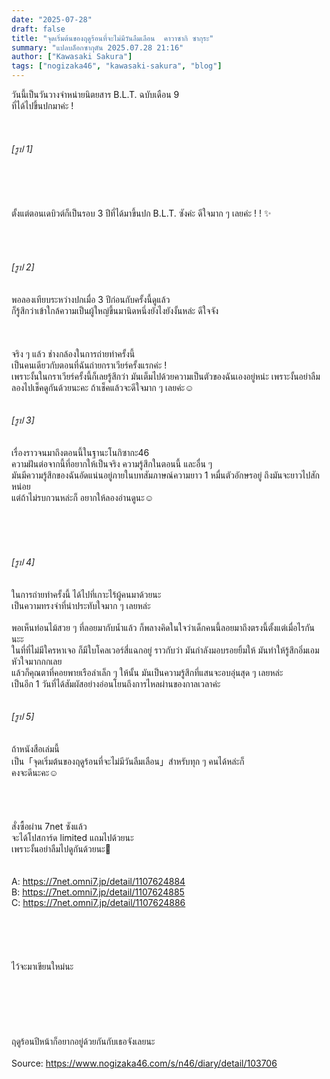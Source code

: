 ```yaml
---
date: "2025-07-28"
draft: false
title: "จุดเริ่มต้นของฤดูร้อนที่จะไม่มีวันลืมเลือน  คาวาซากิ ซากุระ"
summary: "แปลบล็อกซากุตัน 2025.07.28 21:16"
author: ["Kawasaki Sakura"]
tags: ["nogizaka46", "kawasaki-sakura", "blog"]
---
```


วันนี้เป็นวันวางจำหน่ายนิตยสาร B.L.T. ฉบับเดือน 9\
ที่ได้ไปขึ้นปกมาค่ะ !\
\
\
\
_[รูป 1]_\
\
\
\
\
\
ตั้งแต่ตอนเดบิวต์ก็เป็นรอบ 3 ปีที่ได้มาขึ้นปก B.L.T. ซังค่ะ ดีใจมาก ๆ เลยค่ะ ! ! ✨\
\
\
\
\
_[รูป 2]_\
\
\
พอลองเทียบระหว่างปกเมื่อ 3 ปีก่อนกับครั้งนี้ดูแล้ว\
ก็รู้สึกว่าเข้าใกล้ความเป็นผู้ใหญ่ขึ้นมานิดหนึ่งยังไงยังงั้นหล่ะ ดีใจจัง\
\
\
\
จริง ๆ แล้ว ช่างกล้องในการถ่ายทำครั้งนี้\
เป็นคนเดียวกับตอนที่ฉันถ่ายกราเวียร์ครั้งแรกค่ะ !\
เพราะงั้นในกราเวียร์ครั้งนี้ก็เลยรู้สึกว่า มันเต็มไปด้วยความเป็นตัวของฉันเองอยู่หน่ะ เพราะงั้นอย่าลืมลองไปเช็คดูกันด้วยนะคะ ถ้าเช็คแล้วจะดีใจมาก ๆ เลยค่ะ☺️\
\
\
_[รูป 3]_\
\
\
เรื่องราวจนมาถึงตอนนี้ในฐานะโนกิซากะ46\
ความฝันต่อจากนี้ที่อยากให้เป็นจริง ความรู้สึกในตอนนี้ และอื่น ๆ\
มันมีความรู้สึกของฉันอัดแน่นอยู่ภายในบทสัมภาษณ์ความยาว 1 หมื่นตัวอักษรอยู่ ถึงมันจะยาวไปสักหน่อย\
แต่ถ้าไม่รบกวนหล่ะก็ อยากให้ลองอ่านดูนะ☺︎\
\
\
\
\
\
_[รูป 4]_\
\
\
ในการถ่ายทำครั้งนี้ ได้ไปที่เกาะไร้ผู้คนมาด้วยนะ\
เป็นความทรงจำที่น่าประทับใจมาก ๆ เลยหล่ะ\
\
พอเห็นท่อนไม้สวย ๆ ที่ลอยมากับน้ำแล้ว ก็พลางคิดในใจว่าเด็กคนนี้ลอยมาถึงตรงนี้ตั้งแต่เมื่อไรกันนะะ\
ในที่ที่ไม่มีใครหาเจอ ก็มีใบโคลเวอร์สี่แฉกอยู่ ราวกับว่า มันกำลังมอบรอยยิ้มให้ มันทำให้รู้สึกอิ่มเอมหัวใจมากกกเลย\
แล้วก็คุณตาที่คอยพายเรือลำเล็ก ๆ ให้นั้น มันเป็นความรู้สึกที่แสนจะอบอุ่นสุด ๆ เลยหล่ะ\
เป็นอีก 1 วันที่ได้สัมผัสอย่างอ่อนโยนถึงการไหลผ่านของกาลเวลาค่ะ\
\
\
_[รูป 5]_\
\
\
ถ้าหนังสือเล่มนี้\
เป็น「จุดเริ่มต้นของฤดูร้อนที่จะไม่มีวันลืมเลือน」สำหรับทุก ๆ คนได้หล่ะก็\
คงจะดีนะคะ☺︎\
\
\
\
\
สั่งซื้อผ่าน  7net ซังแล้ว\
จะได้โปสการ์ด limited แถมไปด้วยนะ\
เพราะงั้นอย่าลืมไปดูกันด้วยนะ🪽\
\
\
A: <https://7net.omni7.jp/detail/1107624884>\
B: <https://7net.omni7.jp/detail/1107624885>\
C: <https://7net.omni7.jp/detail/1107624886>\
\
\
\
\
\
ไว้จะมาเขียนใหม่นะ\
\
\
\
\
\
\
ฤดูร้อนปีหน้าก็อยากอยู่ด้วยกันกับเธอจังเลยนะ\
\
Source: <https://www.nogizaka46.com/s/n46/diary/detail/103706>
